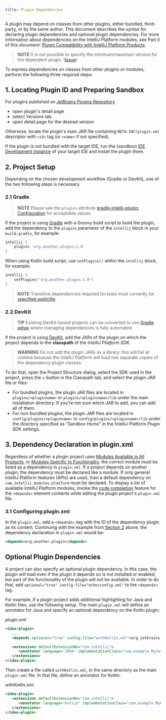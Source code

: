 ```yaml
---
title: Plugin Dependencies
---
```

<!-- Copyright 2000-2020 JetBrains s.r.o. and other contributors. Use of this source code is governed by the Apache 2.0 license that can be found in the LICENSE file. -->

A plugin may depend on classes from other plugins, either bundled, third-party, or by the same author.
This document describes the syntax for declaring plugin dependencies and optional plugin dependencies.
For more information about dependencies on the IntelliJ Platform modules, see Part II of this document: [Plugin Compatibility with IntelliJ Platform Products](/basics/getting_started/plugin_compatibility.md).

> **NOTE** It is not possible to specify the minimum/maximum version for the dependent plugin. ([Issue](https://youtrack.jetbrains.com/issue/IDEABKL-7906))
 
To express dependencies on classes from other plugins or modules, perform the following three required steps:

## 1. Locating Plugin ID and Preparing Sandbox
For plugins published on [JetBrains Plugins Repository](https://plugins.jetbrains.com)
- open plugin's detail page 
- select _Versions_ tab
- open detail page for the desired version

Otherwise, locate the plugin's main JAR file containing `META-INF/plugin.xml` descriptor with `<id>` tag (or `<name>` if not specified).

If the plugin is not bundled with the target IDE, run the (sandbox) [IDE Development Instance](/basics/ide_development_instance.md) of your target IDE and install the plugin there.

## 2. Project Setup
Depending on the chosen development workflow (Gradle or DevKit), one of the two following steps is necessary.

### 2.1 Gradle
> **NOTE** Please see the `plugins` attribute [gradle-intellij-plugin: Configuration](https://github.com/JetBrains/gradle-intellij-plugin#configuration) for acceptable values.

If the project is using [Gradle](/tutorials/gradle_build_system.md) with a Groovy build script to build the plugin, add the dependency to the `plugins` parameter of the `intellij` block in your `build.gradle`, for example:

```groovy
intellij {
    plugins 'org.another.plugin:1.0'
}
```

When using Kotlin build script, use `setPlugins()` within the `intellij` block, for example:

```kotlin
intellij {
    setPlugins("org.another.plugin:1.0")
}
```                      

> **NOTE** Transitive dependencies required for tests must currently be [specified explicitly](https://github.com/JetBrains/gradle-intellij-plugin/issues/38). 

### 2.2 DevKit
> **TIP** Existing DevKit-based projects can be converted to use [Gradle setup](/tutorials/build_system/gradle_prerequisites.md#adding-gradle-support-to-an-existing-devkit-based-intellij-platform-plugin) where managing dependencies is fully automated.

If the project is using [DevKit](/basics/getting_started/using_dev_kit.md), add the JARs of the plugin on which the project depends to the **classpath** of the *IntelliJ Platform SDK*.

> **WARNING** Do not add the plugin JARs as a library: this will fail at runtime because the IntelliJ Platform will load two separate copies of the dependency plugin classes.

To do that, open the Project Structure dialog, select the SDK used in the project, press the + button in the Classpath tab, and
select the plugin JAR file or files:
* For bundled plugins, the plugin JAR files are located in `plugins/<pluginname>` or `plugins/<pluginname>/lib` under the main installation directory.
  If you're not sure which JAR to add, you can add all of them.
* For non-bundled plugins, the plugin JAR files are located in `config/plugins/<pluginname>` or `config/plugins/<pluginname>/lib` under the directory specified as "Sandbox Home" in the IntelliJ Platform Plugin SDK settings.

## 3. Dependency Declaration in plugin.xml
Regardless of whether a plugin project uses [Modules Available in All Products](/basics/getting_started/plugin_compatibility.md#modules-available-in-all-products), or [Modules Specific to Functionality](/basics/getting_started/plugin_compatibility.md#modules-specific-to-functionality), the correct module must be listed as a dependency in `plugin.xml`. 
If a project depends on another plugin, the dependency must be declared like a module.
If only general IntelliJ Platform features (APIs) are used, then a default dependency on `com.intellij.modules.platform` must be declared.
To display a list of available IntelliJ Platform modules, invoke the [code completion](https://www.jetbrains.com/help/idea/auto-completing-code.html#4eac28ba) feature for the `<depends>` element contents while editing the plugin project's `plugin.xml` file.

### 3.1 Configuring plugin.xml
In the `plugin.xml`, add a `<depends>` tag with the ID of the dependency plugin as its content.
Continuing with the example from [Section 2](#2-project-setup) above, the dependency declaration in `plugin.xml` would be:

```xml
<depends>org.another.plugin</depends>
```


## Optional Plugin Dependencies
A project can also specify an optional plugin dependency. In this case, the plugin will load even if the plugin it depends on
is not installed or enabled, but part of the functionality of the plugin will not be available. In order to do that,
add `optional="true" config-file="otherconfig.xml"` to the `<depends>` tag.

For example, if a plugin project adds additional highlighting for Java and Kotlin files, use the following setup. 
The main `plugin.xml` will define an annotator for Java and specify an optional dependency on the Kotlin plugin:

_plugin.xml_

```xml
<idea-plugin>
   ...
   <depends optional="true" config-file="withKotlin.xml">org.jetbrains.kotlin</depends>

   <extensions defaultExtensionNs="com.intellij">
      <annotator language="JAVA" implementationClass="com.example.MyJavaAnnotator"/>
   </extensions>
</idea-plugin>
```

Then create a file called `withKotlin.xml`, in the same directory as the main `plugin.xml` file. In that file, define an annotator for Kotlin:

_withKotlin.xml_

```xml
<idea-plugin>
   <extensions defaultExtensionNs="com.intellij">
      <annotator language="kotlin" implementationClass="com.example.MyKotlinAnnotator"/>
   </extensions>
</idea-plugin>
```
